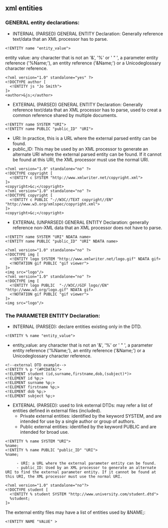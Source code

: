 ## xml entities

### GENERAL entity declarations:
- INTERNAL (PARSED) GENERAL ENTITY Declaration: Generally reference text/data that an XML processor has to parse.
```
<!ENTITY name "entity_value">
```
entity value: any character that is not an '&', '%' or ' " ', a parameter entity reference ('%Name;'), an entity reference ('&Name;') or a Unicodeglossary character reference.
```
<?xml version="1.0" standalone="yes" ?>
<!DOCTYPE author [
  <!ENTITY js "Jo Smith">
]>
<author>&js;</author>
```
- EXTERNAL (PARSED) GENERAL ENTITY Declaration: Generally reference text/data that an XML processor has to parse, used to creat a common reference shared by multiple documents.
```
<!ENTITY name SYSTEM "URI">
<!ENTITY name PUBLIC "public_ID" "URI">
```
  - URI: In practice, this is a URL where the external parsed entity can be found.
  - public_ID: This may be used by an XML processor to generate an alternate URI where the external parsed entity can be found. If it cannot be found at this URI, the XML processor must use the normal URI.
```
<?xml version="1.0" standalone="no" ?>
<!DOCTYPE copyright [
  <!ENTITY c SYSTEM "http://www.xmlwriter.net/copyright.xml">
]>
<copyright>&c;</copyright>
<?xml version="1.0" standalone="no" ?>
<!DOCTYPE copyright [
  <!ENTITY c PUBLIC "-//W3C//TEXT copyright//EN" "http://www.w3.org/xmlspec/copyright.xml">
]>
<copyright>&c;</copyright>
```
- EXTERNAL (UNPARSED) GENERAL ENTITY Declaration: generally reference non-XML data that an XML processor does not have to parse.
```
<!ENTITY name SYSTEM "URI" NDATA name>
<!ENTITY name PUBLIC "public_ID" "URI" NDATA name>

<?xml version="1.0" standalone="no" ?>
<!DOCTYPE img [
  <!ENTITY logo SYSTEM "http://www.xmlwriter.net/logo.gif" NDATA gif>
  <!NOTATION gif PUBLIC "gif viewer">
]>
<img src="logo"/>
<?xml version="1.0" standalone="no" ?>
<!DOCTYPE img [
  <!ENTITY logo PUBLIC  "-//W3C//GIF logo//EN" "http://www.w3.org/logo.gif" NDATA gif>
  <!NOTATION gif PUBLIC "gif viewer">
]>
<img src="logo"/>
```

### The PARAMETER ENTITY Declaration:
- INTERNAL (PARSED): declare entities existing only in the DTD.
```
<!ENTITY % name "entity_value">
```
   - entity_value: any character that is not an '&', '%' or ' " ', a parameter entity reference ('%Name;'), an entity reference ('&Name;') or a Unicodeglossary character reference.
```
<!--external DTD example-->
<!ENTITY % p "(#PCDATA)">
<!ELEMENT student (id,surname,firstname,dob,(subject)*)>
<!ELEMENT id %p;>
<!ELEMENT surname %p;>
<!ELEMENT firstname %p;>
<!ELEMENT dob %p;>
<!ELEMENT subject %p;>
```
   
- EXTERNAL (PARSED):   used to link external DTDs: may refer a list of entities defined in external files (included). 
    - Private external entities: identified by the keyword SYSTEM, and are intended for use by a single author or group of authors.
    - Public external entities: identified by the keyword PUBLIC and are intended for broad use.
```
<!ENTITY % name SYSTEM "URI">
%name;
<!ENTITY % name PUBLIC "public_ID" "URI">
%name;
```
         - URI: a URL where the external parameter entity can be found.
         - public_ID: Used by an XML processor to generate an alternate URI to find the external parameter entity. If it cannot be found at this URI, the XML processor must use the normal URI.
```
<?xml version="1.0" standalone="no"?>
<!DOCTYPE student [
  <!ENTITY % student SYSTEM "http://www.university.com/student.dtd">
  %student;
]>
```
The external entity files may have a list of entities used by &NAME;:
```
<!ENTITY NAME "VALUE" >
```
